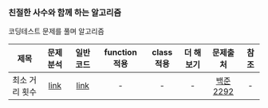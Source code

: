 ### 친절한 사수와 함께 하는 알고리즘 
코딩테스트 문제를 풀며 알고리즘 

| 제목 | 문제분석 | 일반코드 | function 적용 | class 적용 | 더 해보기| 문제출처 | 참조 |
| --- | :---: | :---: | :---: | :---: | :---: | :---: |:---: |
|최소 거리 횟수|[link](./analysis/baekjoon_2292_analysis.txt)|[link](./python/baekjoon_2292_flat.py)|-|-|-|[백준 2292](https://www.acmicpc.net/problem/2292)|-|
